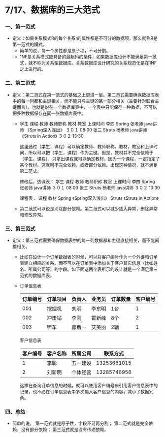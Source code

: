 #       7/17、数据库的三大范式

### 一、第一范式

- 定义：如果关系模式R的每个关系r的属性都是不可分的数据项，那么就称R是第一范式的模式。
  - 简单的说，每一个属性都是原子项，不可分割。
  - 1NF是关系模式应具备的最起码的条件，如果数据库设计不能满足第一范式，就不称为关系型数据库。关系数据库设计研究的关系规范化是在1NF之上进行的。

### 二、第二范式

- 定义：第二范式在第一范式的基础之上更进一层。第二范式需要确保数据库表中的每一列都和主键相关，而不能只与主键的某一部分相关（主要针对联合主键而言）。也就是说在一个数据库表中，一个表中只能保存一种数据，不可以把多种数据保存在同一张数据库表中。

  - 学生 课程 教师 教师职称 教材 教室 上课时间
    李四 Spring 张老师 java讲师 《Spring深入浅出》 ３０１ 08:00
    张三 Struts 杨老师 java讲师 《Struts in Action》 ３０２ 13:30

    这里通过（学生，课程）可以确定教师、教师职称，教材，教室和上课时间，所以可以把（学生，课程）作为主键。但是，教材并不完全依赖于（学生，课程），只拿出课程就可以确定教材，因为一个课程，一定指定了某个教材。这就叫不完全依赖，或者部分依赖。出现这种情况，就不满足第二范式。

    修改后，选课表：
    学生 课程 教师 教师职称 教室 上课时间
    李四 Spring 张老师 java讲师 ３０１ 08:00
    张三 Struts 杨老师 java讲师 ３０２ 13:30

    课程表：
    课程 教材 
    Spring 《Spring深入浅出》 
    Struts 《Struts in Action》

  - 第二范式可以说是消除部分依赖。第二范式可以减少插入异常，删除异常和修改异常。

### 三、第三范式

- 定义：第三范式需要确保数据表中的每一列数据都和主键直接相关，而不能间接相关。

  - 比如在设计一个订单数据表的时候，可以将客户编号作为一个外键和订单表建立相应的关系。而不可以在订单表中添加关于客户其它信息（比如姓名、所属公司等）的字段。如下面这两个表所示的设计就是一个满足第三范式的数据库表。 

  - 订单信息表

    | **订单编号** | **订单项目** | **负责人** | **业务员** | **订单数量** | **客户编号** |
    | -------- | -------- | ------- | ------- | -------- | -------- |
    | 001      | 挖掘机      | 刘明      | 李东明     | 1台       | 1        |
    | 002      | 冲击钻      | 李刚      | 霍新峰     | 8个       | 2        |
    | 003      | 铲车       | 郭新一     | 艾美丽     | 2辆       | 1        |

     客户信息表

    | **客户编号** | **客户名称** | **所属公司** | **联系方式**    |
    | -------- | -------- | -------- | ----------- |
    | 1        | 李聪       | 五一建设     | 13253661015 |
    | 2        | 刘新明      | 个体经营     | 13285746958 |

    这样在查询订单信息的时候，就可以使用客户编号来引用客户信息表中的记录，也不必在订单信息表中多次输入客户信息的内容，减小了数据冗余。

### 四、总结

- 简单的说，
  第一范式就是原子性，字段不可再分割；
  第二范式就是完全依赖，没有部分依赖；
  第三范式就是没有传递依赖。

